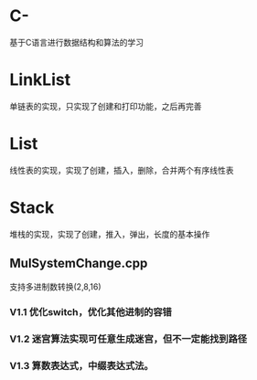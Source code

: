 # C-
基于C语言进行数据结构和算法的学习

# LinkList 
  单链表的实现，只实现了创建和打印功能，之后再完善

# List
  线性表的实现，实现了创建，插入，删除，合并两个有序线性表

# Stack
  堆栈的实现，实现了创建，推入，弹出，长度的基本操作
  ## MulSystemChange.cpp
  支持多进制数转换(2,8,16)
  ### V1.1 优化switch，优化其他进制的容错 
  ### V1.2 迷宫算法实现可任意生成迷宫，但不一定能找到路径
  ### V1.3 算数表达式，中缀表达式法。
